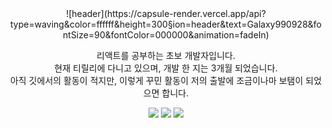 <div align="center">
  ![header](https://capsule-render.vercel.app/api?type=waving&color=ffffff&height=300&section=header&text=Galaxy990928&fontSize=90&fontColor=000000&animation=fadeIn)
  
  <p>
    리액트를 공부하는 초보 개발자입니다. <br />
    현재 티릴리에 다니고 있으며, 개발 한 지는 3개월 되었습니다. <br />
    아직 깃에서의 활동이 적지만, 이렇게 꾸민 활동이 저의 출발에 조금이나마 보탬이 되었으면 합니다.
  </p>
   <img src="https://img.shields.io/badge/React-61DAFB?style=flat-square&logo=React&logoColor=white"/></a>
    <img src="https://img.shields.io/badge/Css-1572B6?style=flat-square&logo=Css3&logoColor=white"/></a>
    <img src="https://img.shields.io/badge/Javascript-F7DF1E?style=flat-square&logo=JavaScript&logoColor=white"/></a>
</div>
